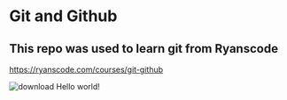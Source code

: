 # Git and Github

## This repo was used to learn git from Ryanscode

https://ryanscode.com/courses/git-github

![download](https://user-images.githubusercontent.com/113925293/229624671-2abf523c-0665-4fe5-91ac-faae212f717e.jpg)
Hello world!
